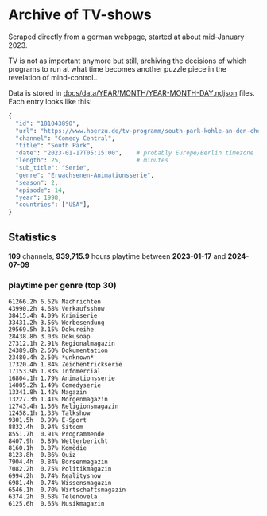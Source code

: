 # Archive of TV-shows

Scraped directly from a german webpage, started at about mid-January 2023.

TV is not as important anymore but still, archiving the decisions of which programs to run at what time
becomes another puzzle piece in the revelation of mind-control.. 

Data is stored in [docs/data/YEAR/MONTH/YEAR-MONTH-DAY.ndjson](docs/data/) files. 
Each entry looks like this:

```python
{
  "id": "181043890", 
  "url": "https://www.hoerzu.de/tv-programm/south-park-kohle-an-den-chefkoch/bid_181043890/", 
  "channel": "Comedy Central", 
  "title": "South Park", 
  "date": "2023-01-17T05:15:00",    # probably Europe/Berlin timezone 
  "length": 25,                     # minutes 
  "sub_title": "Serie", 
  "genre": "Erwachsenen-Animationsserie", 
  "season": 2, 
  "episode": 14, 
  "year": 1998, 
  "countries": ["USA"],
}
```

## Statistics

**109** channels, **939,715.9** hours playtime between **2023-01-17** and **2024-07-09**


### playtime per genre (top 30)

    61266.2h 6.52% Nachrichten
    43990.2h 4.68% Verkaufsshow
    38415.4h 4.09% Krimiserie
    33431.2h 3.56% Werbesendung
    29569.5h 3.15% Dokureihe
    28438.8h 3.03% Dokusoap
    27312.1h 2.91% Regionalmagazin
    24389.8h 2.60% Dokumentation
    23480.4h 2.50% *unknown*
    17320.4h 1.84% Zeichentrickserie
    17153.9h 1.83% Infomercial
    16804.1h 1.79% Animationsserie
    14005.2h 1.49% Comedyserie
    13341.8h 1.42% Magazin
    13227.3h 1.41% Morgenmagazin
    12743.4h 1.36% Religionsmagazin
    12458.1h 1.33% Talkshow
    9301.5h  0.99% E-Sport
    8832.4h  0.94% Sitcom
    8551.7h  0.91% Programmende
    8407.9h  0.89% Wetterbericht
    8160.1h  0.87% Komödie
    8123.8h  0.86% Quiz
    7904.4h  0.84% Börsenmagazin
    7082.2h  0.75% Politikmagazin
    6994.2h  0.74% Realityshow
    6981.4h  0.74% Wissensmagazin
    6546.1h  0.70% Wirtschaftsmagazin
    6374.2h  0.68% Telenovela
    6125.6h  0.65% Musikmagazin
